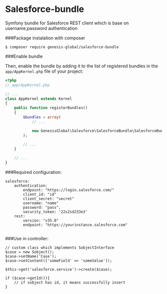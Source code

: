 # Salesforce-bundle
Symfony bundle for Salesforce REST client which is base on username,password authentication

###Package instalation with composer

```console
$ composer require genesis-global/salesforce-bundle
```


###Enable bundle

Then, enable the bundle by adding it to the list of registered bundles
in the `app/AppKernel.php` file of your project:

```php
<?php
// app/AppKernel.php

// ...
class AppKernel extends Kernel
{
    public function registerBundles()
    {
        $bundles = array(
            // ...

            new GenesisGlobal\Salesforce\SalesforceBundle\SalesforceBundle(),
        );

        // ...
    }

    // ...
}
```

###Required configuration:
```
salesforce:
    authentication:
        endpoint: "https://login.salesforce.com/"
        client_id: "id"
        client_secret: "secret"
        username: "name"
        password: "pass",
        security_token: '22s2sd233e3'
    rest:
        version: "v35.0"
        endpoint: "https://yourinstance.salesforce.com"
        
```

###Use in controller:

```
// custom class which implements SobjectInterface
$case = new Sobject();
$case->setName('Case');
$case->setContent(['someField' => 'someValue']);

$this->get('salesforce.service')->create($case);

if ($case->getId()){
    // if sobject has id, it means successfully insert
}
```